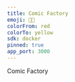 ```yaml
---
title: Comic Factory
emoji: 👩‍🎨
colorFrom: red
colorTo: yellow
sdk: docker
pinned: true
app_port: 3000
---
```


Comic Factory